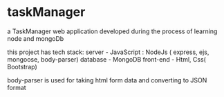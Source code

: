 # taskManager

a TaskManager web application developed during the process of learning node and mongoDb

this project has tech stack:
  server - JavaScript : NodeJs ( express, ejs, mongoose, body-parser)
  database - MongoDB
  front-end - Html, Css( Bootstrap)
  
body-parser is used for taking html form data and converting to JSON format

